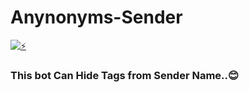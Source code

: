 # Anynonyms-Sender

[![⚡](https://telegra.ph/file/3719c215b0229eda4fdb6.jpg)](https://t.me/Anynonyms_Bot)

### This bot Can Hide Tags from Sender Name..😊

